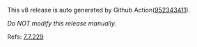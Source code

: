 This v8 release is auto generated by Github Action([952343411][2]).

_Do NOT modify this release manually._

Refs: [7.7.229][1]

[1]: https://github.com/v8/v8/tree/7.7.229
[2]: https://github.com/medns/docker-test/actions/runs/952343411